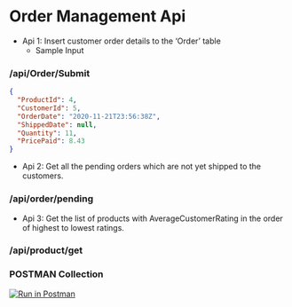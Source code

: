 # Order Management Api
* Api 1: Insert customer order details to the ‘Order’ table
    * Sample Input
### /api/Order/Submit
```json
{
  "ProductId": 4,
  "CustomerId": 5,
  "OrderDate": "2020-11-21T23:56:38Z",
  "ShippedDate": null,
  "Quantity": 11,
  "PricePaid": 8.43
}
```


* Api 2: Get all the pending orders which are not yet shipped to the customers.
### /api/order/pending

* Api 3: Get the list of products with AverageCustomerRating in the order of highest to lowest ratings.
### /api/product/get

### POSTMAN Collection
[![Run in Postman](https://run.pstmn.io/button.svg)](https://app.getpostman.com/run-collection/024367118cff51e54c5c)
